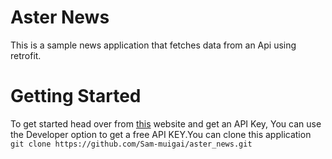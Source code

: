 # Aster News
This is a sample news application that fetches data from an Api using retrofit.

# Getting Started
To get started head over from [this](https://newsapi.org) website and get an API Key,
You can use the Developer option to get a free API KEY.You can clone this application `git clone https://github.com/Sam-muigai/aster_news.git` 
